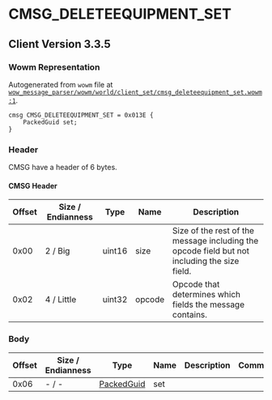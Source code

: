 # CMSG_DELETEEQUIPMENT_SET

## Client Version 3.3.5

### Wowm Representation

Autogenerated from `wowm` file at [`wow_message_parser/wowm/world/client_set/cmsg_deleteequipment_set.wowm:1`](https://github.com/gtker/wow_messages/tree/main/wow_message_parser/wowm/world/client_set/cmsg_deleteequipment_set.wowm#L1).
```rust,ignore
cmsg CMSG_DELETEEQUIPMENT_SET = 0x013E {
    PackedGuid set;
}
```
### Header

CMSG have a header of 6 bytes.

#### CMSG Header

| Offset | Size / Endianness | Type   | Name   | Description |
| ------ | ----------------- | ------ | ------ | ----------- |
| 0x00   | 2 / Big           | uint16 | size   | Size of the rest of the message including the opcode field but not including the size field.|
| 0x02   | 4 / Little        | uint32 | opcode | Opcode that determines which fields the message contains.|

### Body

| Offset | Size / Endianness | Type | Name | Description | Comment |
| ------ | ----------------- | ---- | ---- | ----------- | ------- |
| 0x06 | - / - | [PackedGuid](../spec/packed-guid.md) | set |  |  |


